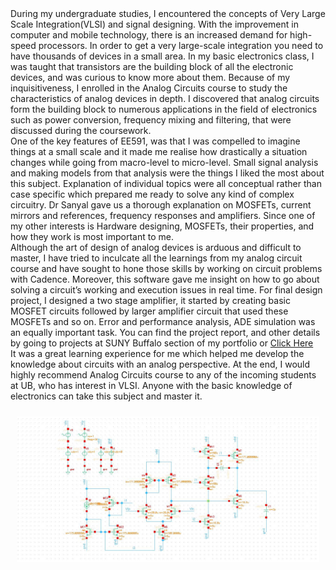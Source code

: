 <span style="text-align:justify;">
During my undergraduate studies, I encountered the concepts of Very Large Scale Integration(VLSI) and signal designing. With the improvement in computer and mobile technology, there is an increased demand for high-speed processors. In order to get a very large-scale integration you need to have thousands of devices in a small area. In my basic electronics class, I was taught that transistors are the building block of all the electronic devices, and was curious to know more about them. Because of my inquisitiveness, I enrolled in the Analog Circuits course to study the characteristics of analog devices in depth. I discovered that analog circuits form the building block to numerous applications in the field of electronics such as power conversion, frequency mixing and filtering, that were discussed during the coursework.  <br></span>
<span style="text-align:justify;">                       One of the key features of EE591, was that I was compelled to imagine things at a small scale and it made me realise how drastically a situation changes while going from macro-level to micro-level. Small signal analysis and making models from that analysis were the things I liked the most about this subject. Explanation of individual topics were all conceptual rather than case specific which prepared me ready to solve any kind of complex circuitry. Dr Sanyal gave us a thorough explanation on MOSFETs, current mirrors and references, frequency responses and amplifiers. Since one of my other interests is Hardware designing, MOSFETs, their properties, and how they work is most important to me. <br></span>
<span style="text-align:justify;">		Although the art of design of analog devices is arduous and difficult to master, I have tried to inculcate all the learnings from my analog circuit course and have sought to hone those skills by working on circuit problems with Cadence. Moreover, this software gave me insight on how to go about solving a circuit’s working and execution issues in real time. For final design project, I designed a two stage amplifier, it started by creating basic MOSFET circuits followed by larger amplifier circuit that used these MOSFETs and so on. Error and performance analysis, ADE simulation was an equally important task. You can find the project report, and other details by going to projects at SUNY Buffalo section of my portfolio or <a href="https://github.com/darshiltrivedi/Analog_Circuits_Reflection/blob/main/EE591_DARSHIL_TRIVEDI.pdf" target="_blank" >Click Here</a> <br> </span>
<span style="text-align:justify;">		It was a great learning experience for me which helped me develop the knowledge about circuits with an analog perspective. At the end, I would highly recommend Analog Circuits course to any of the incoming students at UB, who has interest in VLSI. Anyone with the basic knowledge of electronics can take this subject and master it. </span>
<p style="text-align:center; padding:10px"><img  id="Analogimg" src="Schematic_Final.jpg" alt="Profile Image"></p>
